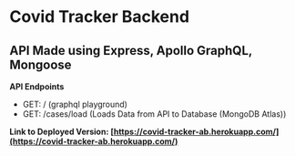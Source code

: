# Covid Tracker Backend

## API Made using Express, Apollo GraphQL, Mongoose

**API Endpoints**

- GET: / (graphql playground)
- GET: /cases/load (Loads Data from API to Database (MongoDB Atlas))

**Link to Deployed Version: [https://covid-tracker-ab.herokuapp.com/](https://covid-tracker-ab.herokuapp.com/)**